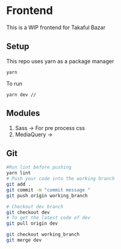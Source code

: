 # Frontend

This is a WIP frontend for Takaful Bazar

## Setup
This repo uses yarn as a package manager

```
yarn
```
To run
```
yarn dev //
```
## Modules
1. Sass -> For pre process css
2. MediaQuery ->

## Git
```sh
#Run lint before pushing
yarn lint
# Push your code into the working branch
git add .
git commit -m "commit message "
git push origin working_branch

# Checkout dev branch
git checkout dev
# To get the latest code of dev
git pull origin dev

git checkout working_branch
git merge dev


```

